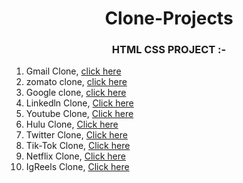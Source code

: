 
 

<div align="center">
  <h1>Clone-Projects </h1>
  <H3>HTML CSS PROJECT :- </H3>
 </div>
  

1) Gmail Clone, [click here](https://coruscating-torte-e62f30.netlify.app/)
2) zomato clone, [click here](https://beautiful-kataifi-87e921.netlify.app/)
3) Google clone, [click here](https://famous-gingersnap-eeb169.netlify.app)
4) Linkedln Clone, [Click here](https://glittering-cendol-b19092.netlify.app)
5) Youtube Clone, [Click here](https://playful-dieffenbachia-db3392.netlify.app)
6) Hulu Clone, [Click here](https://tinyede.netlify.app)
7) Twitter Clone, [Click here](https://peaceful-shortbread-4ed00b.netlify.app/)
8) Tik-Tok Clone, [Click here](https://profound-haupia-f5a704.netlify.app)
9) Netflix Clone,  [Click here](https://sparkling-pudding-7f5986.netlify.app/)
10) IgReels Clone, [Click here](https://voluble-puffpuff-d7c188.netlify.app/)
